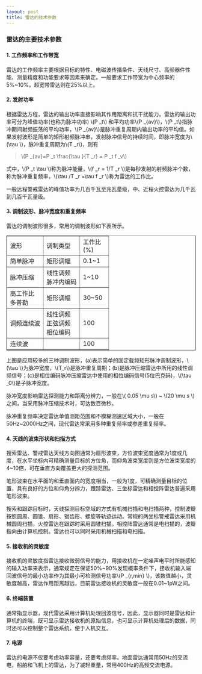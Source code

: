 ```yaml
---
layout: post
title: 雷达的技术参数
---
```


### 雷达的主要技术参数

#### 1. 工作频率和工作带宽

雷达的工作频率主要根据目标的特性、电磁波传播条件、天线尺寸、高频器件性能、测量精度和功能要求等因素来确定。一般要求工作带宽为中心频率的5%~10%，超宽带雷达则在25%以上。

#### 2. 发射功率

根据雷达方程，雷达的输出功率直接影响其作用距离和抗干扰能力。雷达的输出功率可分为峰值功率(也称为脉冲功率) \\(P _t\\) 和平均功率\\(P _{av}\\)，\\(P _t\\)指脉冲期间射频振荡的平均功率，\\(P _{av}\\)是脉冲重复周期内输出功率的平均值。如果发射波形是简单的矩形射频脉冲串，发射脉冲信号的持续时间，即脉冲宽度为\\(\tau \\)，脉冲重复周期为\\(T _r\\)，则有

>\\(P _{av}=P _t \frac{\tau }{T _r} = P _t f _v\\)

式中，\\(P _t  \tau  \\)称为脉冲能量，\\(f _r = 1/T _r \\)是每秒发射的射频脉冲个数，称为脉冲重复频率，\\(\tau /T _r =\tau f _r  \\)称为雷达的工作比。

一般远程警戒雷达的峰值功率为几百千瓦至兆瓦量级，中、近程火控雷达为几千瓦到几百千瓦量级。

#### 3. 调制波形、脉冲宽度和重复频率

雷达的调制波形很多，常用的调制波形如下表所示。

<table border=1px>
<tr>
<td width=80px>波形</td><td width=80px>调制类型</td><td width=60px>工作比(%)</td>
</tr>
<tr>
<td>简单脉冲</td><td>矩形调幅</td><td>0.1~1</td>
</tr>
<tr>
<td>脉冲压缩</td><td>线性调频<br>脉冲内编码</td><td>1~10</td>
</tr>
<tr>
<td>高工作比<br>多普勒</td><td>矩形调幅</td><td>30~50</td>
</tr>
<tr>
<td>调频连续波</td><td>线性调频<br>正弦调频<br>相位编码</td><td>100</td>
</tr>
<tr>
<td>连续波</td><td></td><td>100</td>
</tr>
</table>

上图是应用较多的三种调制波形，(a)表示简单的固定载频矩形脉冲调制波形，\\(\tau \\)为脉冲宽度，\\(T_r\\)是脉冲重复周期；(b)是脉冲压缩雷达中所用的线性调频信号；(c)是相位编码脉冲压缩雷达中使用的相位编码信号(5位巴克码)，\\(\tau _0\\)是子脉冲宽度。

脉冲宽度影响雷达探测能力和距离分辨力，一般在\\( 0.05 \mu s\\) ~ \\(20 \mu s \\)之间，当采用脉冲压缩技术时，可达数百微秒。

脉冲重复频率决定雷达单值测距范围和不模糊测速区域大小，一般在50Hz~2000Hz之间，现代雷达常采用多种重复频率或参差重复频率。

#### 4. 天线的波束形状和扫描方式

搜索雷达、警戒雷达天线方向图通常为扇形波束，方位波束宽度通常为1度或几度，在水平坐标内可精确测量目标的方位角，而仰角波束宽度则是方位波束宽度的4~10倍，可在垂直方向覆盖更大的探测范围。

笔形波束在水平面的和垂直面内的宽度相当，一般为1度，可精确测量目标的位置，具有良好的方位和仰角分辨力，跟踪雷达、三坐标雷达和相控阵雷达普遍采用笔形波束。


搜索和跟踪目标时，天线探测目标空域的方式有机械扫描和电扫描两种，控制波瓣按照圆周、圆锥、扇形、锯齿形、螺旋等轨迹运动。常规的两坐标警戒雷达采用机械圆周扫描，火控雷达在跟踪时采用圆锥扫描。相控阵雷达通常是电扫描的，波瓣指向由计算机控制。雷达也可以同时采用机械扫描和电扫描。

#### 5. 接收机的灵敏度

接收机的灵敏度指雷达接收微弱信号的能力，用接收机在一定噪声电平时所能感知的输入功率来表示，通常规定在保证50%~90%发现概率条件下，接收机输入端回波信号的最小功率作为其最小可检测信号功率\\(P _{r,min} \\)，该数值越小，灵敏度越高，雷达作用距离越远，目前雷达接收机的灵敏度一般在0.01~1pW之间。

#### 6. 终端装置

通常指显示器，现代雷达采用计算机处理回波信号，因此，显示器同时是雷达和计算机的终端，既可显示雷达接收机的原始信息，也可显示计算机处理后的数据，同时还可以控制整个雷达系统，便于人机交互。

#### 7. 电源

雷达的电源不仅要考虑功率容量，还要考虑频率。地面雷达通常用50Hz的交流电，船舶和飞机上的雷达，为了减轻重量，常用400Hz的高频交流电源。

